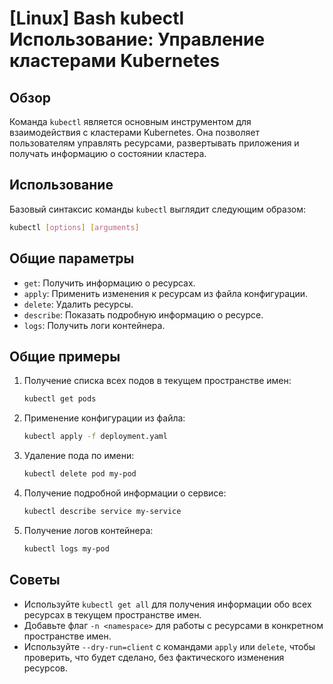 # [Linux] Bash kubectl Использование: Управление кластерами Kubernetes

## Обзор
Команда `kubectl` является основным инструментом для взаимодействия с кластерами Kubernetes. Она позволяет пользователям управлять ресурсами, развертывать приложения и получать информацию о состоянии кластера.

## Использование
Базовый синтаксис команды `kubectl` выглядит следующим образом:

```bash
kubectl [options] [arguments]
```

## Общие параметры
- `get`: Получить информацию о ресурсах.
- `apply`: Применить изменения к ресурсам из файла конфигурации.
- `delete`: Удалить ресурсы.
- `describe`: Показать подробную информацию о ресурсе.
- `logs`: Получить логи контейнера.

## Общие примеры
1. Получение списка всех подов в текущем пространстве имен:
   ```bash
   kubectl get pods
   ```

2. Применение конфигурации из файла:
   ```bash
   kubectl apply -f deployment.yaml
   ```

3. Удаление пода по имени:
   ```bash
   kubectl delete pod my-pod
   ```

4. Получение подробной информации о сервисе:
   ```bash
   kubectl describe service my-service
   ```

5. Получение логов контейнера:
   ```bash
   kubectl logs my-pod
   ```

## Советы
- Используйте `kubectl get all` для получения информации обо всех ресурсах в текущем пространстве имен.
- Добавьте флаг `-n <namespace>` для работы с ресурсами в конкретном пространстве имен.
- Используйте `--dry-run=client` с командами `apply` или `delete`, чтобы проверить, что будет сделано, без фактического изменения ресурсов.